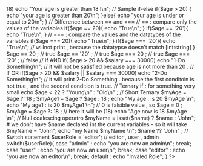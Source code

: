<?php

$age = 20 ;
$salary = 30000;

// Sample if 

if($age === 20 ){
    echo "Your age is 20\n";
}

// Without circle braces - when we have a single statement .

if($age > 18)   echo "Your age is greater than 18 !\n";

// Sample if-else

if($age > 20) {
    echo "your age is greater than 20\n";
}else{
    echo "your age is under or equal to  20\n";
}

// Difference between == and === 

// == : compare only the values of the variables 

if($age == 20){
    echo "True\n";
}
if($age == '20'){
    echo "True\n";
}

// ===  : compare the values and the datatypes of the variables 

if($age === 20){
    echo "True\n";
}
if($age === '20'){
    echo "True\n";        // willnot print , because the datatypse doesn't match [int:string]
}


$age == 20    ; // true
$age == '20'  ; // true
$age === 20   ; // true
$age === '20' ; // false

// If AND
if( $age > 20 && $salary === 30000)
    echo "1-Do Something\n";            // it will not be satisfied because age is not more than 20 .


// If OR
if($age > 20 && $salary || $salary === 30000)
    echo "2-Do Something\n";            // it will print 2-Do Something . because the first conditoin is not true , and the second condition is true.

// Ternary if : for something very small 

echo $age < 22 ? "Young\n" : "Old\n" ;

// Short Ternary 

$myAge = $age ?: 18 ;
$myAge1 = $age ? $age : 18 ;
echo "My age  : is 20 $myAge \n";
echo "My age1 : is 20 $myAge1 \n";

// 0 is falsible value , so 

$age = 0 ;
$myAge = $age ?: 18 ;     // here it will be (18)

echo "Age now is 18 $myAge \n";

// Null coalescing operatro

$myName = isset($name) ? $name : "John";

# we don't have $name declared int the current variables - so it will take $myName = "John";

echo "my Name $myName \n";

$name ?? "John" ;

// Switch statement 

$userRole = 'editor';    // editor , user , admin

switch($userRole){
    case "admin"    :
        echo "you are now an admin\n";
        break;
    case "user"    :
        echo "you are now an user\n";
        break;
    case "editor"    :
        echo "you are now an editor\n";
        break;
    default : 
        echo "Invaled Role";
}




?>